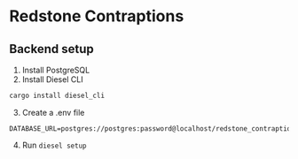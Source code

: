 # Redstone Contraptions

## Backend setup

1. Install PostgreSQL
2. Install Diesel CLI
```bash
cargo install diesel_cli
```
3. Create a .env file
```.env
DATABASE_URL=postgres://postgres:password@localhost/redstone_contraptions
```
4. Run `diesel setup`
